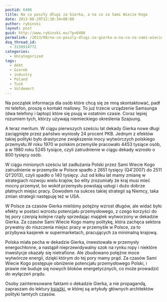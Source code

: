 ```yaml
---
postid: 6406
title: Na co poszły długi za Gierka, a na co za Sami Wiecie Kogo
date: 2013-08-29T12:30:34+00:00
author: rybinski
layout: post
guid: http://www.rybinski.eu/?p=6406
permalink: /2013/08/na-co-poszly-dlugi-za-gierka-a-na-co-za-sami-wiecie-kogo/
dsq_thread_id:
  - 3150914772
categories:
  - Uncategorized
tags:
  - debt
  - Gierek
  - industry
  - Poland
  - Tusk
  - Voldemort
---
```

Na początek informacja dla osób które chcą się ze mną skontaktować, padł mi telefon, proszę o kontakt mailowy. To już trzecie urządzenie Samsunga (dwa telefony i laptop) które się psują w ostatnim czasie. Coraz lepiej rozumiem tych, którzy używają niemieckiego określenia Szajsung.

A teraz meritum. W ciągu pierwszych sześciu lat dekady Gierka nowe długi zaciągnięte przez państwo wyniosły 24 procent PKB. Jednym z efektów takiej polityki było drastyczne zwiększenie mocy wytwórczych polskiego przemysłu.W roku 1970 w polskim przemyśle pracowało 4453 tysiące osób, a w 1980 roku 5245 tysiące, czyli zatrudnienie w ciągu dekady wzrosło o 800 tysięcy osób.

W ciągu minionych sześciu lat zadłużania Polski przez Sami Wiecie Kogo zatrudnienie w przemyśle w Polsce spadło z 2651 tysięcy (Q4’2007) do 2511 Q1’2013), czyli spadło o 140 tysięcy. Już od kilku lat mamy zmianę w strategiach rozwoju wielu krajów, bo elity zrozumiały że kraj musi mieć mocny przemysł, bo wokół przemysłu powstają usługi i dużo dobrze płatnych miejsc pracy. Dowodem na sukces takiej strategii są Niemcy, taka zmian strategii następuję też w USA.

W Polsce za czasów Gierka mieliśmy potężny wzrost długów, ale widać było efekty w postaci wzrostu potencjału przemysłowego, z czego korzyści do tej pory czerpią kolejne rządy sprzedając majątek wytworzony w dekadzie Gierka. Za czasów Sami Wiecie Kogo mamy politykę, która zachęca sektora prywatny do niszczenia miejsc pracy w przemyśle w Polsce, za to przybywa kasjerek w supermarketach, pracujących za minimalną krajową.

Polska miała pecha w dekadzie Gierka, inwestowała w przemysły energochłonne, a nastąpił nieprzewidywalny szok na rynku ropy i niektóre inwestycje okazały się nietrafione. Ale zbudowano potężne moce wytwórcze energii, dzięki którym do tej pory mamy prąd. Za czasów Sami Wiecie Kogo postępuje obniżenie potencjału przemysłowego Polski, i prawie nie buduje się nowych bloków energetycznych, co może prowadzić do wyłączeń prądu.

Osoby zainteresowane faktami o dekadzie Gierka, a nie propagandą, zapraszam do lektury [książki](http://resources.rybinski.eu/resources/viewResource:e402bc12-a766-11e0-bf77-001b24eff4d8), w której są artykuły głównych architektów polityki tamtych czasów.

 
